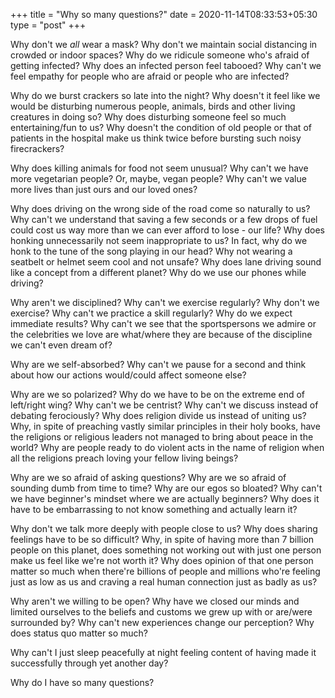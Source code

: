 +++
title = "Why so many questions?"
date = 2020-11-14T08:33:53+05:30
type = "post"
+++

Why don't we *all* wear a mask? Why don't we maintain social distancing in
crowded or indoor spaces? Why do we ridicule someone who's afraid of getting
infected? Why does an infected person feel tabooed? Why can't we feel empathy
for people who are afraid or people who are infected?

Why do we burst crackers so late into the night? Why doesn't it feel like we
would be disturbing numerous people, animals, birds and other living creatures
in doing so? Why does disturbing someone feel so much entertaining/fun to us?
Why doesn't the condition of old people or that of patients in the hospital
make us think twice before bursting such noisy firecrackers?

Why does killing animals for food not seem unusual? Why can't we have more
vegetarian people? Or, maybe, vegan people? Why can't we value more lives than
just ours and our loved ones?

Why does driving on the wrong side of the road come so naturally to us? Why
can't we understand that saving a few seconds or a few drops of fuel could cost
us way more than we can ever afford to lose - our life? Why does honking
unnecessarily not seem inappropriate to us? In fact, why do we honk to the tune
of the song playing in our head? Why not wearing a seatbelt or helmet seem cool
and not unsafe? Why does lane driving sound like a concept from a different
planet? Why do we use our phones while driving?

Why aren't we disciplined? Why can't we exercise regularly? Why don't we
exercise? Why can't we practice a skill regularly? Why do we expect immediate
results? Why can't we see that the sportspersons we admire or the celebrities
we love are what/where they are because of the discipline we can't even dream
of?

Why are we self-absorbed? Why can't we pause for a second and think about how
our actions would/could affect someone else?

Why are we so polarized? Why do we have to be on the extreme end of left/right
wing? Why can't we be centrist? Why can't we discuss instead of debating
ferociously? Why does religion divide us instead of uniting us? Why, in spite
of preaching vastly similar principles in their holy books, have the religions
or religious leaders not managed to bring about peace in the world? Why are
people ready to do violent acts in the name of religion when all the religions
preach loving your fellow living beings?

Why are we so afraid of asking questions? Why are we so afraid of sounding
dumb from time to time? Why are our egos so bloated? Why can't we have
beginner's mindset where we are actually beginners? Why does it have to be
embarrassing to not know something and actually learn it?

Why don't we talk more deeply with people close to us? Why does sharing
feelings have to be so difficult? Why, in spite of having more than 7 billion
people on this planet, does something not working out with just one person make
us feel like we're not worth it? Why does opinion of that one person matter so
much when there're billions of people and millions who're feeling just as low
as us and craving a real human connection just as badly as us?

Why aren't we willing to be open? Why have we closed our minds and limited
ourselves to the beliefs and customs we grew up with or are/were surrounded by?
Why can't new experiences change our perception? Why does status quo matter so
much?

Why can't I just sleep peacefully at night feeling content of having made it
successfully through yet another day?

Why do I have so many questions? 

